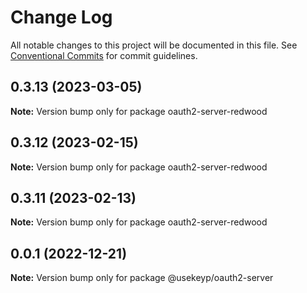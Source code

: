 # Change Log

All notable changes to this project will be documented in this file.
See [Conventional Commits](https://conventionalcommits.org) for commit guidelines.

## 0.3.13 (2023-03-05)

**Note:** Version bump only for package oauth2-server-redwood





## 0.3.12 (2023-02-15)

**Note:** Version bump only for package oauth2-server-redwood





## 0.3.11 (2023-02-13)

**Note:** Version bump only for package oauth2-server-redwood





## 0.0.1 (2022-12-21)

**Note:** Version bump only for package @usekeyp/oauth2-server
